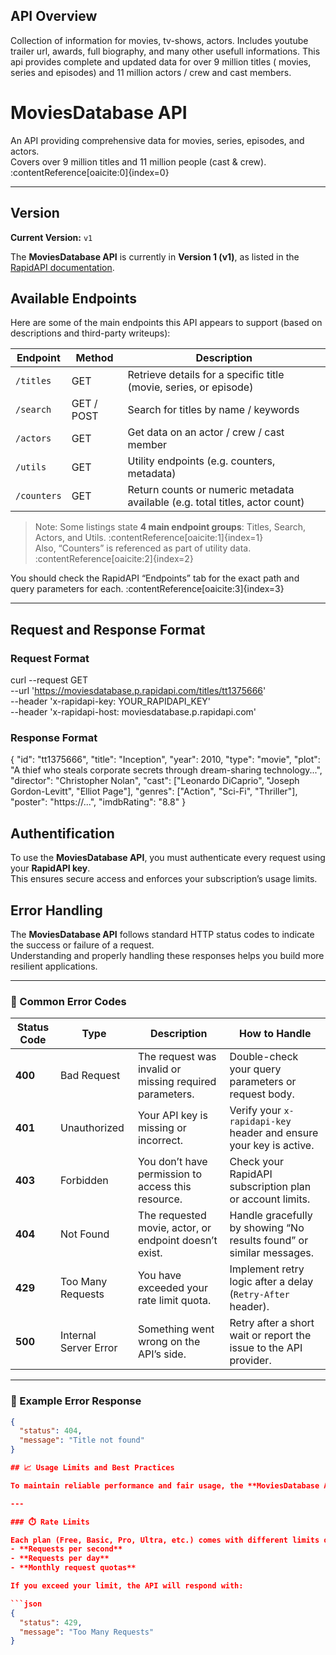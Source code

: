 ## API Overview
Collection of information for movies, tv-shows, actors. Includes youtube trailer url, awards, full biography, and many other usefull informations. This api provides complete and updated data for over 9 million titles ( movies, series and episodes) and 11 million actors / crew and cast members. 
# MoviesDatabase API

An API providing comprehensive data for movies, series, episodes, and actors.  
Covers over 9 million titles and 11 million people (cast & crew). :contentReference[oaicite:0]{index=0}

---

## Version  
**Current Version:** `v1`

The **MoviesDatabase API** is currently in **Version 1 (v1)**, as listed in the [RapidAPI documentation](https://rapidapi.com/SAdrian/api/moviesdatabase).  

## Available Endpoints  

Here are some of the main endpoints this API appears to support (based on descriptions and third-party writeups):  

| Endpoint | Method | Description |
|---|---|---|
| `/titles` | GET | Retrieve details for a specific title (movie, series, or episode) |
| `/search` | GET / POST | Search for titles by name / keywords |
| `/actors` | GET | Get data on an actor / crew / cast member |
| `/utils` | GET | Utility endpoints (e.g. counters, metadata) |
| `/counters` | GET | Return counts or numeric metadata available (e.g. total titles, actor count) |

> Note: Some listings state **4 main endpoint groups**: Titles, Search, Actors, and Utils. :contentReference[oaicite:1]{index=1}  
> Also, “Counters” is referenced as part of utility data. :contentReference[oaicite:2]{index=2}  

You should check the RapidAPI “Endpoints” tab for the exact path and query parameters for each. :contentReference[oaicite:3]{index=3}  

---

## Request and Response Format  

### Request Format  
curl --request GET \
  --url 'https://moviesdatabase.p.rapidapi.com/titles/tt1375666' \
  --header 'x-rapidapi-key: YOUR_RAPIDAPI_KEY' \
  --header 'x-rapidapi-host: moviesdatabase.p.rapidapi.com'
### Response Format
{
  "id": "tt1375666",
  "title": "Inception",
  "year": 2010,
  "type": "movie",
  "plot": "A thief who steals corporate secrets through dream-sharing technology...",
  "director": "Christopher Nolan",
  "cast": ["Leonardo DiCaprio", "Joseph Gordon-Levitt", "Elliot Page"],
  "genres": ["Action", "Sci-Fi", "Thriller"],
  "poster": "https://...",
  "imdbRating": "8.8"
}
 
 ## Authentification
To use the **MoviesDatabase API**, you must authenticate every request using your **RapidAPI key**.  
This ensures secure access and enforces your subscription’s usage limits.

## Error Handling

The **MoviesDatabase API** follows standard HTTP status codes to indicate the success or failure of a request.  
Understanding and properly handling these responses helps you build more resilient applications.

---

### 🧩 Common Error Codes

| Status Code | Type | Description | How to Handle |
|--------------|------|--------------|----------------|
| **400** | Bad Request | The request was invalid or missing required parameters. | Double-check your query parameters or request body. |
| **401** | Unauthorized | Your API key is missing or incorrect. | Verify your `x-rapidapi-key` header and ensure your key is active. |
| **403** | Forbidden | You don’t have permission to access this resource. | Check your RapidAPI subscription plan or account limits. |
| **404** | Not Found | The requested movie, actor, or endpoint doesn’t exist. | Handle gracefully by showing “No results found” or similar messages. |
| **429** | Too Many Requests | You have exceeded your rate limit quota. | Implement retry logic after a delay (`Retry-After` header). |
| **500** | Internal Server Error | Something went wrong on the API’s side. | Retry after a short wait or report the issue to the API provider. |

---

### 🧠 Example Error Response

```json
{
  "status": 404,
  "message": "Title not found"
}

## 📈 Usage Limits and Best Practices

To maintain reliable performance and fair usage, the **MoviesDatabase API** enforces certain **rate limits and quota restrictions** depending on your subscription plan through **RapidAPI**.

---

### ⏱️ Rate Limits

Each plan (Free, Basic, Pro, Ultra, etc.) comes with different limits on:
- **Requests per second**
- **Requests per day**
- **Monthly request quotas**

If you exceed your limit, the API will respond with:

```json
{
  "status": 429,
  "message": "Too Many Requests"
}
